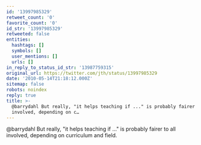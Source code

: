 ```yaml
---
id: '13997985329'
retweet_count: '0'
favorite_count: '0'
id_str: '13997985329'
retweeted: false
entities:
  hashtags: []
  symbols: []
  user_mentions: []
  urls: []
in_reply_to_status_id_str: '13987759315'
original_url: https://twitter.com/jth/status/13997985329
date: '2010-05-14T21:18:12.000Z'
sitemap: false
robots: noindex
reply: true
title: >-
  @barrydahl But really, "it helps teaching if ..." is probably fairer to all
  involved, depending on c…
---
```


@barrydahl But really, "it helps teaching if ..." is probably fairer to all involved, depending on curriculum and field.
